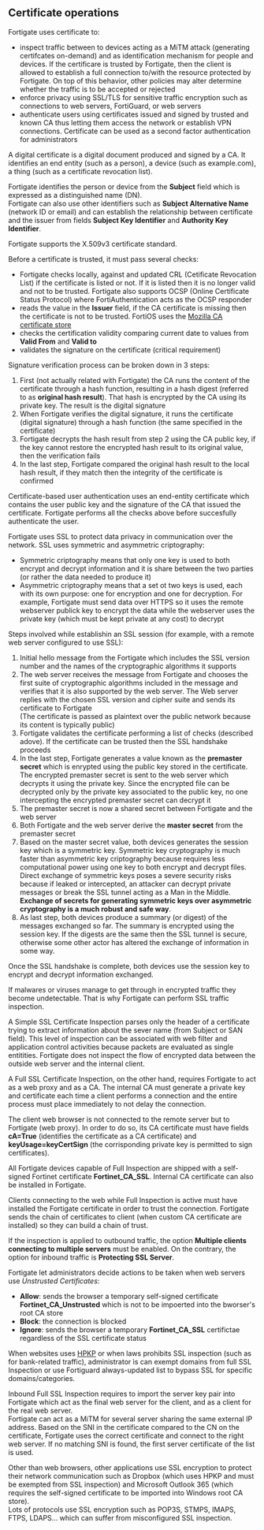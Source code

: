 ## Certificate operations

Fortigate uses certificate to:

- inspect traffic between to devices acting as a MiTM attack (generating certifcates on-demand) and as identification mechanism for people and devices. If the certificare is trusted by Fortigate, then the client is allowed to establish a full connection to/with the resource protected by Fortigate. On top of this behavior, other policies may alter determine whether the traffic is to be accepted or rejected
- enforce privacy using SSL/TLS for sensitive traffic encryption such as connections to web servers, FortiGuard, or web servers
- authenticate users using certificates issued and signed by trusted and known CA thus letting them access the network or establish VPN connections. Certificate can be used as a second factor authentication for administrators

A digital certificate is a digital document produced and signed by a CA. It identifies an end entity (such as a person), a device (such as example.com), a thing (such as a certificate revocation list).  

Fortigate identifies the person or device from the **Subject** field which is expressed as a distinguished name (DN).  
Fortigate can also use other identifiers such as **Subject Alternative Name** (network ID or email) and can establish the relationship between certificate and the issuer from fields **Subject Key Identifier** and **Authority Key Identifier**.  

Fortigate supports the X.509v3 certificate standard.

Before a certificate is trusted, it must pass several checks:

- Fortigate checks locally, against and updated CRL (Cetificate Revocation List) if the certificate is listed or not. If it is listed then it is no longer valid and not to be trusted. Fortigate also supports OCSP (Online Certificate Status Protocol) where FortiAuthentication acts as the OCSP responder
- reads the value in the **Issuer** field, if the CA certificate is missing then the certificate is not to be trusted. FortiOS uses the [Mozilla CA certificate store](https://wiki.mozilla.org/CA)
- checks the certification validity comparing current date to values from **Valid From** and **Valid to**
- validates the signature on the certificate (critical requirement)

Signature verification process can be broken down in 3 steps:

1. First (not actually related with Fortigate) the CA runs the content of the certificate through a hash function, resulting in a hash digest (referred to as **original hash result**). That hash is encrypted by the CA using its private key. The result is the digital signature
2. When Fortigate verifies the digital signature, it runs the certificate (digital signature) through a hash function (the same specified in the certificate)
3. Fortigate decrypts the hash result from step 2 using the CA public key, if the key cannot restore the encrypted hash result to its original value, then the verification fails
4. In the last step, Fortigate compared the original hash result to the local hash result, if they match then the integrity of the certificate is confirmed

Certificate-based user authentication uses an end-entity certificate which contains the user public key and the signature of the CA that issued the certificate. Fortigate performs all the checks above before succesfully authenticate the user.

Fortigate uses SSL to protect data privacy in communication over the network. SSL uses symmetric and asymmetric criptography:

- Symmetric criptography means that only one key is used to both encrypt and decrypt information and it is share between the two parties (or rather the data needed to produce it)
- Asymmetric criptography means that a set ot two keys is used, each with its own purpose: one for encryption and one for decryption. For example, Fortigate must send data over HTTPS so it uses the remote webserver publick key to encrypt the data while the webserver uses the private key (which must be kept private at any cost) to decrypt

Steps involved while establishin an SSL session (for example, with a remote web server configured to use SSL):

1. Initial hello message from the Fortigate which includes the SSL version number and the names of the cryptographic algorithms it supports
2. The web server receives the message from Fortigate and chooses the first suite of cryptographic algorithms included in the message and verifies that it is also supported by the web server. The Web server replies with the chosen SSL version and cipher suite and sends its certificate to Fortigate  
(The certificate is passed as plaintext over the public network because its content is typically public)
3. Fortigate validates the certificate performing a list of checks (described adove). If the certificate can be trusted then the SSL handshake proceeds
4. In the last step, Fortigate generates a value known as the **premaster secret** which is enrypted using the public key stored in the certificate. The encrypted premaster secret is sent to the web server which decrypts it using the private key. Since the encrypted file can be decrypted only by the private key associated to the public key, no one intercepting the encrypted premaster secret can decrypt it
5. The premaster secret is now a shared secret between Fortigate and the web server
6. Both Fortigate and the web server derive the **master secret** from the premaster secret
7. Based on the master secret value, both devices generates the session key which is a symmetric key. Symmetric key cryptography is much faster than asymmetric key criptography because requires less computational power using one key to both encrypt and decrypt files. Direct exchange of symmetric keys poses a severe security risks because if leaked or intercepted, an attacker can decrypt private messages or break the SSL tunnel acting as a Man in the Middle. **Exchange of secrets for generating symmetric keys over asymmetric cryptography is a much robust and safe way**.
8. As last step, both devices produce a summary (or digest) of the messages exchanged so far. The summary is encrypted using the session key. If the digests are the same then the SSL tunnel is secure, otherwise some other actor has altered the exchange of information in some way.

Once the SSL handshake is complete, both devices use the session key to encrypt and decrypt information exchanged.

If malwares or viruses manage to get through in encrypted traffic they become undetectable. That is why Fortigate can perform SSL traffic inspection.  

A Simple SSL Certificate Inspection parses only the header of a certificate trying to extract information about the sever name (from Subject or SAN field). This level of inspection can be associated with web filter and application control activities because packets are evaluated as single entitities. Fortigate does not inspect the flow of encrypted data between the outside web server and the internal client.  

A Full SSL Certificate Inspection, on the other hand, requires Fortigate to act as a web proxy and as a CA. The internal CA must generate a private key and certificate each time a client performs a connection and the entire process must place immediately to not delay the connection.  

The client web browser is not connected to the remote server but to Fortigate (web proxy). In order to do so, its CA certificate must have fields **cA=True** (identifies the certificate as a CA certificate) and **keyUsage=keyCertSign** (the corrisponding private key is permitted to sign certificates).

All Fortigate devices capable of Full Inspection are shipped with a self-signed Fortinet certificate **Fortinet_CA_SSL**. Internal CA certificate can also be installed in Fortigate.

Clients connecting to the web while Full Inspection is active must have installed the Fortigate certificate in order to trust the connection. Fortigate sends the chain of certificates to client (when custom CA certificate are installed) so they can build a chain of trust.

If the inspection is applied to outbound traffic, the option **Multiple clients connecting to multiple servers** must be enabled. On the contrary, the option for inbound traffic is **Protecting SSL Server**.  

Fortigate let administrators decide actions to be taken when web servers use _Unstrusted Certificates_:
- **Allow**: sends the browser a temporary self-signed certificate **Fortinet_CA_Unstrusted** which is not to be impoerted into the bworser's root CA store
- **Block**: the connection is blocked
- **Ignore**: sends the browser a temporary **Fortinet_CA_SSL** certifictae regardless of the SSL certificate status

When websites uses [HPKP](https://en.wikipedia.org/wiki/HTTP_Public_Key_Pinning) or when laws prohibits SSL inspection (such as for bank-related traffic), administrator ìs can exempt domains from full SSL Inspection or use Fortiguard always-updated list to bypass SSL for specific domains/categories.

Inbound Full SSL Inspection requires to import the server key pair into Fortigate which act as the final web server for the client, and as a client for the real web server.  
Fortigate can act as a MiTM for several server sharing the same external IP address. Based on the SNI in the certificate compared to the CN on the certificate, Fortigate uses the correct certificate and connect to the right web server. If no matching SNI is found, the first server certificate of the list is used. 

Other than web browsers, other applications use SSL encryption to protect their network communication such as Dropbox (which uses HPKP and must be exempted from SSL inspection) and Microsoft Outlook 365 (which requires the self-signed certificate to be imported into Windows root CA store).  
Lots of protocols use SSL encryption such as POP3S, STMPS, IMAPS, FTPS, LDAPS... which can suffer from misconfigured SSL inspection.  